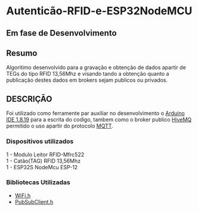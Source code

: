 # Autenticão-RFID-e-ESP32NodeMCU

## Em fase de Desenvolvimento
<p>

## Resumo
Algoritimo desenvolvido para a gravação e obtenção de dados apartir de TEGs do tipo RFID 13,56Mhz e visando tando a obtenção quanto a publicação destes dados em brokers sejam publicos ou privados.
## DESCRIÇÃO
Foi utilizado como ferramente par auxiliar no desenvolvimento o [Arduino IDE 1.8.19](https://www.arduino.cc/en/software) para a escrita do codigo, tambem como o broker publico [HiveMQ](broker.hivemq.com) permitido o uso apartir do protocolo [MQTT](https://mqtt.org/).

 ### Dispositivos utilizados
  1 - Modulo Leitor RFID-Mfrc522
  <br> 1 - Catão(TAG) RFID 13,56Mhz
  <br> 1 - ESP32S NodeMcu ESP-12

### Bibliotecas Utilizadas
- [WiFi.h](https://github.com/arduino-libraries/WiFi)<br>
- [PubSubClient.h](https://github.com/knolleary/pubsubclient)